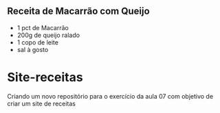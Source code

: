 
## Receita de Macarrão com Queijo
- 1 pct de Macarrão
- 200g de queijo ralado 
- 1 copo de leite
- sal à gosto


# Site-receitas
Criando um novo repositório para o exercício da aula 07 com objetivo de criar um site de receitas

